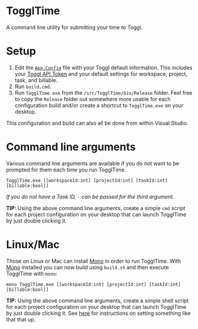 # TogglTime
A command line utility for submitting your time to Toggl.

# Setup

1. Edit the [`App.Config`](https://github.com/kspearrin/TogglTime/blob/master/src/TogglTime/App.config) file with your Toggl default information. This includes your [Toggl API Token](https://github.com/toggl/toggl_api_docs#api-token) and your default settings for workspace, project, task, and billable.
2. Run `build.cmd`.
3. Run `TogglTime.exe` from the `/src/TogglTime/bin/Release` folder. Feel free to copy the `Release` folder out somewhere more usable for each configuration build and/or create a shortcut to `TogglTime.exe` on your desktop.

This configuration and build can also all be done from within Visual Studio.

# Command line arguments

Various command line arguments are available if you do not want to be prompted for them each time you run TogglTime.

`TogglTime.exe [[workspaceId:int] [projectId:int] [taskId:int] [billable:bool]]`

*If you do not have a Task ID, `-` can be passed for the third argument.*

**TIP:** Using the above command line arguments, create a simple `cmd` script for each project configuration on your desktop that can launch TogglTime by just double clicking it.

# Linux/Mac

Those on Linux or Mac can install [Mono](http://www.mono-project.com/download/) in order to run TogglTime. With [Mono](http://www.mono-project.com/download/) installed you can now build using `build.sh` and then execute TogglTime with `mono`:

`mono TogglTime.exe [[workspaceId:int] [projectId:int] [taskId:int] [billable:bool]]`

**TIP:** Using the above command line arguments, create a simple shell script for each project configuration on your desktop that can launch TogglTime by just double clicking it. See [here](http://stackoverflow.com/questions/5125907/how-to-run-a-shell-script-in-os-x-by-double-clicking) for instructions on setting something like that that up.
